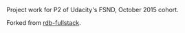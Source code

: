 Project work for P2 of Udacity's FSND, October 2015 cohort.

Forked from [rdb-fullstack](https://github.com/udacity/fullstack-nanodegree-vm).

